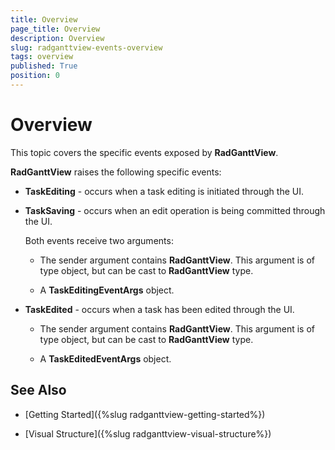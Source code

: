 ```yaml
---
title: Overview
page_title: Overview
description: Overview
slug: radganttview-events-overview
tags: overview
published: True
position: 0
---
```


# Overview

This topic covers the specific events exposed by __RadGanttView__.

__RadGanttView__ raises the following specific events:

* __TaskEditing__ - occurs when a task editing is initiated through the UI.

* __TaskSaving__ - occurs when an edit operation is being committed through the UI.

	Both events receive two arguments:

	* The sender argument contains __RadGanttView__. This argument is of type object, but can be cast to __RadGanttView__ type.

	* A __TaskEditingEventArgs__ object.
	
* __TaskEdited__ - occurs when a task has been edited through the UI.

	* The sender argument contains __RadGanttView__. This argument is of type object, but can be cast to __RadGanttView__ type.

	* A __TaskEditedEventArgs__ object.

## See Also

 * [Getting Started]({%slug radganttview-getting-started%})
 
 * [Visual Structure]({%slug radganttview-visual-structure%})

